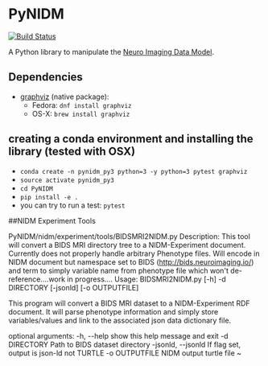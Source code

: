 # PyNIDM

[![Build Status](https://travis-ci.org/incf-nidash/PyNIDM.svg?branch=master)](https://travis-ci.org/incf-nidash/PyNIDM)

A Python library to manipulate the [Neuro Imaging Data Model](http://nidm.nidash.org). 

## Dependencies

* [graphviz](http://graphviz.org) (native package):
   * Fedora: `dnf install graphviz`
   * OS-X: `brew install graphviz`


## creating a conda environment and installing the library (tested with OSX)
  * `conda create -n pynidm_py3 python=3 -y python=3 pytest graphviz`
  * `source activate pynidm_py3`
  * `cd PyNIDM`
  * `pip install -e .`
  *  you can try to run a test: `pytest`

##NIDM Experiment Tools

PyNIDM/nidm/experiment/tools/BIDSMRI2NIDM.py 
Description: This tool will convert a BIDS MRI directory tree to a NIDM-Experiment document. Currently does not properly handle arbitrary Phenotype files.  Will encode in NIDM document but namespace set to BIDS (http://bids.neuroimaging.io/) and term to simply variable name from phenotype file which won't de-reference....work in progress....
Usage: BIDSMRI2NIDM.py [-h] -d DIRECTORY [-jsonld] [-o OUTPUTFILE]

This program will convert a BIDS MRI dataset to a NIDM-Experiment RDF
document. It will parse phenotype information and simply store
variables/values and link to the associated json data dictionary file.

optional arguments:
  -h, --help         show this help message and exit
  -d DIRECTORY       Path to BIDS dataset directory
  -jsonld, --jsonld  If flag set, output is json-ld not TURTLE
  -o OUTPUTFILE      NIDM output turtle file
~            
